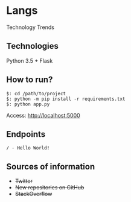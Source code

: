 # Langs

Technology Trends

## Technologies

Python 3.5 + Flask

## How to run?

```
$: cd /path/to/project
$: python -m pip install -r requirements.txt
$: python app.py
```

Access: [http://localhost:5000](http://localhost:5000)

## Endpoints

```
/ - Hello World!
```

## Sources of information

- ~~Twitter~~
- ~~New repositories on GitHub~~
- ~~StackOverflow~~